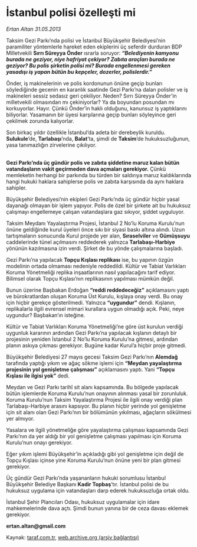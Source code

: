 # İstanbul polisi özelleşti mi

*Ertan Altan 31.05.2013*

<div class="yazi"><p>Taksim Gezi Parkı’nda polisi ve İstanbul Büyükşehir Belediyesi’nin paramiliter yöntemlerle hareket eden ekiplerini üç seferdir durduran BDP Milletvekili <b>Sırrı Süreyya Önder</b> ısrarla soruyor:<b> </b><b><i>“Belediyenin kamyonu burada ne geziyor, niye hafriyat çekiyor? Zabıta araçları burada ne geziyor? Bu polis şirketin polisi mi? Burada engellenmesi gereken yasadışı iş yapan bütün bu kepçeler, dozerler, polislerdir.”</i></b> </p>
<p>Önder, iş makinelerinin ve polis kordonunun önüne geçip bunları söylediğinde gecenin en karanlık saatinde Gezi Parkı’na dalan polisler ve iş makineleri sessiz sedasız geri çekiliyor.<b> </b>Neden? Sırrı Süreyya Önder’in milletvekili olmasından mı çekiniyorlar? Ya da boyundan posundan mı korkuyorlar. Hayır. Çünkü Önder’in haklı olduğunu, kanunsuz iş yaptıklarını biliyorlar. Yasamanın bir üyesi karşılarına geçip bunları söyleyince geri çekilmek zorunda kalıyorlar.</p>
<p>Son birkaç yıldır özellikle İstanbul’da adeta bir derebeylik kuruldu. <b>Sulukule</b>’de, <b>Tarlabaşı</b>’nda, <b>Balat</b>’ta, şimdi de <b>Taksim</b>’de hukuksuzluğunun, yasa tanımazlığın zirvelerine çıkılıyor.</p>
<p><b><br/>Gezi Parkı’nda üç gündür polis ve zabıta şiddetine maruz kalan bütün vatandaşların vakit geçirmeden dava açmaları gerekiyor.</b> Çünkü memleketin herhangi bir parkında bu türden bir saldırıya maruz kaldıklarında hangi hukuki haklara sahiplerse polis ve zabıta karşısında da aynı haklara sahipler. </p>
<p>Büyükşehir Belediyesi’nin ekipleri Gezi Parkı’nda üç gündür hiçbir yasal dayanağı olmayan bir işlem yapıyor. Polis de özel bir şirkete ait bu hukuksuz çalışmayı engellemeye çalışan vatandaşlara gaz sıkıyor, şiddet uyguluyor. </p>
<p>Taksim Meydanı Yayalaştırma Projesi, İstanbul 2 No’lu Koruma Kurulu’nun önüne geldiğinde kurul üyeleri önce sıkı bir siyasi baskı altına alındı. Uzun tartışmaların sonucunda Kurul projede yer alan, <b>Sıraselviler</b> ve <b>Gümüşsuyu</b> caddelerinde tünel açılmasını reddederek yalnızca <b>Tarlabaşı-Harbiye</b> yönünün kazılmasına izin verdi. Şirket de bu yönde çalışmalarına başladı. </p>
<p>Gezi Parkı’na yapılacak <b>Topçu Kışlası replikası</b> ise, bu yapının özgün modelinin ortada olmaması nedeniyle reddedildi. Kültür ve Tabiat Varlıkları Koruma Yönetmeliği replika inşaatlarının nasıl yapılacağını tarif ediyor. Bilimsel olarak Topçu Kışlası’nın replikasının yapılması mümkün değil. </p>
<p>Bunun üzerine Başbakan Erdoğan <b>“reddi reddedeceğiz”</b> açıklamasını yaptı ve bürokratlardan oluşan Koruma Üst Kurulu, kışlaya onay verdi. Bu onay için hiçbir gerekçe gösterilmedi. Yalnızca <b>“uygundur”</b> dendi. Kışlanın, replikalarla ilgili evrensel mimari kurallara uygun olmadığı açık. Peki, neye uygundur? Başbakan’ın isteğine. </p>
<p>Kültür ve Tabiat Varlıkları Koruma Yönetmeliği’ne göre üst kurulun verdiği uygunluk kararının ardından Gezi Parkı’na yapılacak kışlanın detaylı bir projesinin yeniden İstanbul 2 No’lu Koruma Kurulu’na gitmesi, ardından planın askıya çıkması gerekiyor. Bugüne kadar Kurul’a hiçbir proje gitmedi. </p>
<p>Büyükşehir Belediyesi 27 mayıs gecesi Taksim Gezi Parkı’nın <b>Alemdağ</b> tarafında yaptığı yıkım ve ağaç sökme işlemi için <b>“Meydan yayalaştırma projesinin yol genişletme çalışması”</b> açıklamasını yaptı. Yani <b>“Topçu Kışlası ile ilgisi yok”</b> dedi. </p>
<p>Meydan ve Gezi Parkı tarihî sit alanı kapsamında. Bu bölgede yapılacak bütün işlemlerde Koruma Kurulu’nun onayının alınması yasal bir zorunluluk. Koruma Kurulu’nun Taksim Yayalaştırma Projesi ile ilgili onay verdiği plan Tarlabaşı-Harbiye arasını kapsıyor. Bu planın hiçbir yerinde yol genişletme için sit alanı olan Gezi Parkı’nın bir bölümünün yıkılması, ağaçların sökülmesi yer almıyor.</p>
<p>Yasalara ve ilgili yönetmeliğe göre yayalaştırma çalışması kapsamında Gezi Parkı’nın da yer aldığı bir yol genişletme çalışması yapılması için Koruma Kurulu’nun onayı gerekiyor. </p>
<p>Eğer yıkım işlemi Büyükşehir’in açıkladığı gibi yol genişletme için değil de Topçu Kışlası içinse yine Koruma Kurulu’nun önüne yeni bir plan gitmesi gerekiyor.</p>
<p>Üç gündür Gezi Parkı’nda yaşananların hukuki sorumlusu İstanbul Büyükşehir Belediye Başkanı <b>Kadir Topbaş</b>’tır. İstanbul polisi de bu hukuksuz uygulama için vatandaşları darp ederek hukuksuzluğa ortak oldu.</p>
<p>İstanbul Şehir Plancıları Odası, hukuksuz uygulamalar için idare mahkemelerinde dava açtı. Şimdi bunun yanına bir de ceza davası eklemek gerekiyor. </p>
<p><strong>ertan.altan@gmail.com</strong><br/></p>
</div>

Kaynak: [taraf.com.tr](http://www.taraf.com.tr:80/ertan-altan/makale-istanbul-polisi-ozellesti-mi.htm), [web.archive.org (arşiv bağlantısı)](http://web.archive.org/web/20130609074831/http://www.taraf.com.tr:80/ertan-altan/makale-istanbul-polisi-ozellesti-mi.htm)
